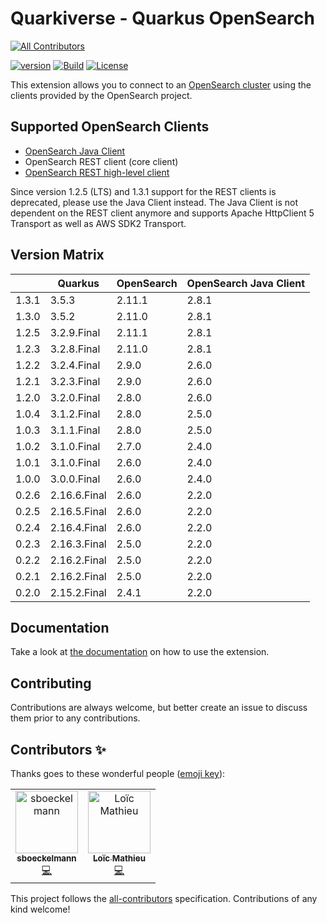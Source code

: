 # Quarkiverse - Quarkus OpenSearch
<!-- ALL-CONTRIBUTORS-BADGE:START - Do not remove or modify this section -->
[![All Contributors](https://img.shields.io/badge/all_contributors-1-orange.svg?style=flat-square)](#contributors-)
<!-- ALL-CONTRIBUTORS-BADGE:END -->
[![version](https://img.shields.io/maven-central/v/io.quarkiverse.opensearch/quarkus-opensearch-parent)](https://repo1.maven.org/maven2/io/quarkiverse/opensearch/)
[![Build](https://github.com/quarkiverse/quarkus-opensearch/workflows/Build/badge.svg)](https://github.com/quarkiverse/quarkus-opensearch/actions?query=workflow%3ABuild)
[![License](https://img.shields.io/badge/License-Apache%202.0-blue.svg)](https://opensource.org/licenses/Apache-2.0)

This extension allows you to connect to an [OpenSearch cluster](https://opensearch.org/) using the clients provided by the OpenSearch project.

## Supported OpenSearch Clients 
- [OpenSearch Java Client](https://opensearch.org/docs/latest/clients/java/)
- OpenSearch REST client (core client)
- [OpenSearch REST high-level client](https://opensearch.org/docs/latest/clients/java-rest-high-level/)

Since version 1.2.5 (LTS) and 1.3.1 support for the REST clients is deprecated, please use the Java Client instead.
The Java Client is not dependent on the REST client anymore and supports Apache HttpClient 5 Transport as well as AWS SDK2 Transport. 

## Version Matrix 
|       | Quarkus      | OpenSearch | OpenSearch Java Client |
|-------|--------------|------------|------------------------|
| 1.3.1 | 3.5.3        | 2.11.1     | 2.8.1                  |
| 1.3.0 | 3.5.2        | 2.11.0     | 2.8.1                  |
| 1.2.5 | 3.2.9.Final  | 2.11.1     | 2.8.1                  |
| 1.2.3 | 3.2.8.Final  | 2.11.0     | 2.8.1                  |
| 1.2.2 | 3.2.4.Final  | 2.9.0      | 2.6.0                  |
| 1.2.1 | 3.2.3.Final  | 2.9.0      | 2.6.0                  |
| 1.2.0 | 3.2.0.Final  | 2.8.0      | 2.6.0                  |
| 1.0.4 | 3.1.2.Final  | 2.8.0      | 2.5.0                  |
| 1.0.3 | 3.1.1.Final  | 2.8.0      | 2.5.0                  |
| 1.0.2 | 3.1.0.Final  | 2.7.0      | 2.4.0                  |
| 1.0.1 | 3.1.0.Final  | 2.6.0      | 2.4.0                  |
| 1.0.0 | 3.0.0.Final  | 2.6.0      | 2.4.0                  |
| 0.2.6 | 2.16.6.Final | 2.6.0      | 2.2.0                  |
| 0.2.5 | 2.16.5.Final | 2.6.0      | 2.2.0                  |
| 0.2.4 | 2.16.4.Final | 2.6.0      | 2.2.0                  |
| 0.2.3 | 2.16.3.Final | 2.5.0      | 2.2.0                  |
| 0.2.2 | 2.16.2.Final | 2.5.0      | 2.2.0                  |
| 0.2.1 | 2.16.2.Final | 2.5.0      | 2.2.0                  |
| 0.2.0 | 2.15.2.Final | 2.4.1      | 2.2.0                  |

## Documentation

Take a look at [the documentation](https://github.com/quarkiverse/quarkus-opensearch/blob/main/docs/modules/ROOT/pages/index.adoc) on how
to use the extension.

## Contributing

Contributions are always welcome, but better create an issue to discuss them prior to any contributions.

## Contributors ✨

Thanks goes to these wonderful people ([emoji key](https://allcontributors.org/docs/en/emoji-key)):
<!-- ALL-CONTRIBUTORS-LIST:START - Do not remove or modify this section -->
<!-- prettier-ignore-start -->
<!-- markdownlint-disable -->
<table>
  <tbody>
    <tr>
      <td align="center"><a href="https://github.com/sboeckelmann"><img src="https://avatars.githubusercontent.com/u/20949582?v=4?s=100" width="100px;" alt="sboeckelmann"/><br /><sub><b>sboeckelmann</b></sub></a><br /><a href="https://github.com/quarkiverse/quarkus-opensearch/commits?author=sboeckelmann" title="Code">💻</a></td>
      <td align="center"><a href="https://www.loicmathieu.fr"><img src="https://avatars.githubusercontent.com/u/1819009?v=4?s=100" width="100px;" alt="Loïc Mathieu"/><br /><sub><b>Loïc Mathieu</b></sub></a><br /><a href="https://github.com/quarkiverse/quarkus-opensearch/commits?author=loicmathieu" title="Code">💻</a></td>
    </tr>
  </tbody>
</table>

<!-- markdownlint-restore -->
<!-- prettier-ignore-end -->

<!-- ALL-CONTRIBUTORS-LIST:END -->

This project follows the [all-contributors](https://github.com/all-contributors/all-contributors) specification. Contributions of any kind welcome!
